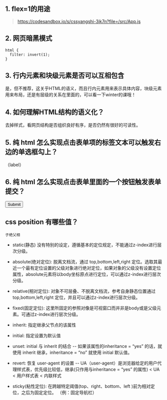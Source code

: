 ## 1. flex=1的用途

> https://codesandbox.io/s/cssyangshi-3ik7n?file=/src/App.js

## 2. 网页暗黑模式

```
html {
  filter: invert(1);
}
```

## 3. 行内元素和块级元素是否可以互相包含

是，但不推荐，这关乎HTML的语义，而且行内元素用来表示具体内容，块级元素用来布局，还是有层级的关系在里面的，可以看一下winter的课哦！


## 4. 如何理解HTML结构的语义化？

去掉样式，看网页结构是否组织良好有序，是否仍然有很好的可读性。


## 5. 纯 html 怎么实现点击表单项的标签文本可以触发右边的单选框勾上？

（label）


## 6. 纯 html 怎么实现点击表单里面的一个按钮触发表单提交？

<input type="submit">


## css position 有哪些值？

`子绝父相`

- static(静态) 没有特别的设定，遵循基本的定位规定，不能通过z-index进行层次分级。

- absolute(绝对定位): 脱离文档流，通过 top,bottom,left,right 定位。选取其最近一个最有定位设置的父级对象进行绝对定位，如果对象的父级没有设置定位属性，absolute元素将以body坐标原点进行定位，可以通过z-index进行层次分级。

- relative(相对定位):  对象不可层叠、不脱离文档流，参考自身静态位置通过 top,bottom,left,right 定位，并且可以通过z-index进行层次分级。

- fixed(固定定位): 这里所固定的参照对像是可视窗口而并非是body或是父级元素。可通过z-index进行层次分级。

- inherit: 指定继承父节点的该属性

- initial: 指定设置为默认值

- unset: initial 与 inherit 的结合 -- 如果该属性的inheritance = “yes” 的话，就使用 inherit 继承，inheritance = “no” 就使用 initial 默认值。

- revert: 恢复 user-agent 的设置 -- UA（user-agent）是浏览器给定的用户代理样式表，优先级比较低，继承(只作用与inheritance = “yes” 的属性) < UA < 用户样式表 < 内联样式

- sticky(粘性定位): 在跨越特定阈值(top、right、bottom、left )前为相对定位，之后为固定定位。 （例：固定导航栏）


